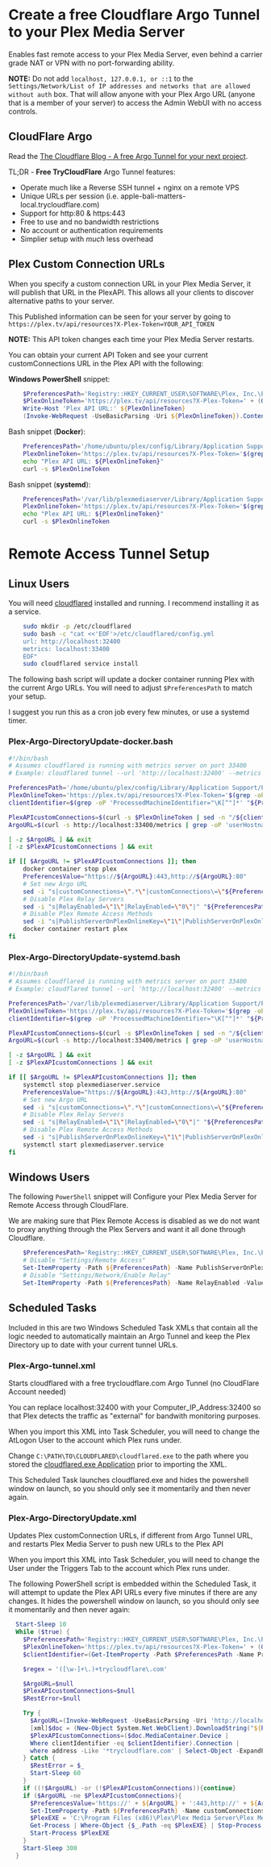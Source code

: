 # Create a **free** Cloudflare Argo Tunnel to your Plex Media Server

Enables fast remote access to your Plex Media Server, even behind a carrier grade NAT or VPN with no port-forwarding ability.

**NOTE:** Do not add `localhost, 127.0.0.1, or ::1` to the `Settings/Network/List of IP addresses and networks that are allowed without auth` box. That will allow anyone with your Plex Argo URL (anyone that is a member of your server) to access the Admin WebUI with no access controls.

## CloudFlare Argo

Read the [The Cloudflare Blog - A free Argo Tunnel for your next project](https://blog.cloudflare.com/a-free-argo-tunnel-for-your-next-project/).

TL;DR - **Free TryCloudFlare** Argo Tunnel features:
 - Operate much like a Reverse SSH tunnel + nginx on a remote VPS
 - Unique URLs per session (i.e. apple-bali-matters-local.trycloudflare.com)
 - Support for http:80 & https:443
 - Free to use and no bandwidth restrictions
 - No account or authentication requirements
 - Simplier setup with _much_ less overhead
 
## Plex Custom Connection URLs

When you specify a custom connection URL in your Plex Media Server, it will publish that URL in the PlexAPI. This allows all your clients to discover alternative paths to your server. 

This Published information can be seen for your server by going to `https://plex.tv/api/resources?X-Plex-Token=YOUR_API_TOKEN`

**NOTE:** This API token changes each time your Plex Media Server restarts.

You can obtain your current API Token and see your current customConnections URL in the Plex API with the following:

**Windows PowerShell** snippet:    
```powershell
    $PreferencesPath='Registry::HKEY_CURRENT_USER\SOFTWARE\Plex, Inc.\Plex Media Server'
    $PlexOnlineToken='https://plex.tv/api/resources?X-Plex-Token=' + (Get-ItemProperty -Path $PreferencesPath -Name PlexOnlineToken).PlexOnlineToken
    Write-Host 'Plex API URL:' ${PlexOnlineToken}
    (Invoke-WebRequest -UseBasicParsing -Uri ${PlexOnlineToken}).Content
```

Bash snippet (**Docker**):
```bash
    PreferencesPath='/home/ubuntu/plex/config/Library/Application Support/Plex Media Server/Preferences.xml'
    PlexOnlineToken='https://plex.tv/api/resources?X-Plex-Token='$(grep -oP 'PlexOnlineToken="\K[^"]*' "${PreferencesPath}")
    echo "Plex API URL: ${PlexOnlineToken}"
    curl -s $PlexOnlineToken
```

Bash snippet (**systemd**):
```bash
    PreferencesPath='/var/lib/plexmediaserver/Library/Application Support/Plex Media Server/Preferences.xml'
    PlexOnlineToken='https://plex.tv/api/resources?X-Plex-Token='$(grep -oP 'PlexOnlineToken="\K[^"]*' "${PreferencesPath}")
    echo "Plex API URL: ${PlexOnlineToken}"
    curl -s $PlexOnlineToken
 ```

# Remote Access Tunnel Setup

## Linux Users

You will need [cloudflared](https://developers.cloudflare.com/argo-tunnel/downloads/) installed and running. I recommend installing it as a service.

```bash
    sudo mkdir -p /etc/cloudflared
    sudo bash -c "cat <<'EOF'>/etc/cloudflared/config.yml
    url: http://localhost:32400
    metrics: localhost:33400
    EOF"
    sudo cloudflared service install
```

The following bash script will update a docker container running Plex with the current Argo URLs.
You will need to adjust `$PreferencesPath` to match your setup. 

I suggest you run this as a cron job every few minutes, or use a systemd timer.

### Plex-Argo-DirectoryUpdate-docker.bash

```bash
#!/bin/bash
# Assumes cloudflared is running with metrics server on port 33400
# Example: cloudflared tunnel --url 'http://localhost:32400' --metrics 'localhost:33400'

PreferencesPath='/home/ubuntu/plex/config/Library/Application Support/Plex Media Server/Preferences.xml'
PlexOnlineToken='https://plex.tv/api/resources?X-Plex-Token='$(grep -oP 'PlexOnlineToken="\K[^"]*' "${PreferencesPath}")
clientIdentifier=$(grep -oP 'ProcessedMachineIdentifier="\K[^"]*' "${PreferencesPath}")

PlexAPIcustomConnections=$(curl -s $PlexOnlineToken | sed -n "/${clientIdentifier}/{n;p;n;p;}" | grep -oP 'address="\K[^"]*\.trycloudflare\.com' | head -n1)
ArgoURL=$(curl -s http://localhost:33400/metrics | grep -oP 'userHostname="https://\K[^"]*\.trycloudflare\.com' | head -n1)

[ -z $ArgoURL ] && exit
[ -z $PlexAPIcustomConnections ] && exit

if [[ $ArgoURL != $PlexAPIcustomConnections ]]; then
    docker container stop plex
    PreferencesValue="https://${ArgoURL}:443,http://${ArgoURL}:80"
    # Set new Argo URL
    sed -i "s|customConnections=\".*\"|customConnections\=\"${PreferencesValue}\"|" "${PreferencesPath}"
    # Disable Plex Relay Servers
    sed -i "s|RelayEnabled=\"1\"|RelayEnabled=\"0\"|" "${PreferencesPath}"
    # Disable Plex Remote Access Methods
    sed -i "s|PublishServerOnPlexOnlineKey=\"1\"|PublishServerOnPlexOnlineKey=\"0\"|" "${PreferencesPath}"
    docker container restart plex
fi
```

### Plex-Argo-DirectoryUpdate-systemd.bash

```bash
#!/bin/bash
# Assumes cloudflared is running with metrics server on port 33400
# Example: cloudflared tunnel --url 'http://localhost:32400' --metrics 'localhost:33400'

PreferencesPath='/var/lib/plexmediaserver/Library/Application Support/Plex Media Server/Preferences.xml'
PlexOnlineToken='https://plex.tv/api/resources?X-Plex-Token='$(grep -oP 'PlexOnlineToken="\K[^"]*' "${PreferencesPath}")
clientIdentifier=$(grep -oP 'ProcessedMachineIdentifier="\K[^"]*' "${PreferencesPath}")

PlexAPIcustomConnections=$(curl -s $PlexOnlineToken | sed -n "/${clientIdentifier}/{n;p;n;p;}" | grep -oP 'address="\K[^"]*\.trycloudflare\.com' | head -n1)
ArgoURL=$(curl -s http://localhost:33400/metrics | grep -oP 'userHostname="https://\K[^"]*\.trycloudflare\.com' | head -n1)

[ -z $ArgoURL ] && exit
[ -z $PlexAPIcustomConnections ] && exit

if [[ $ArgoURL != $PlexAPIcustomConnections ]]; then
    systemctl stop plexmediaserver.service
    PreferencesValue="https://${ArgoURL}:443,http://${ArgoURL}:80"
    # Set new Argo URL
    sed -i "s|customConnections=\".*\"|customConnections\=\"${PreferencesValue}\"|" "${PreferencesPath}"
    # Disable Plex Relay Servers
    sed -i "s|RelayEnabled=\"1\"|RelayEnabled=\"0\"|" "${PreferencesPath}"
    # Disable Plex Remote Access Methods
    sed -i "s|PublishServerOnPlexOnlineKey=\"1\"|PublishServerOnPlexOnlineKey=\"0\"|" "${PreferencesPath}"
    systemctl start plexmediaserver.service
fi
```


## Windows Users

The following `PowerShell` snippet will Configure your Plex Media Server for Remote Access through CloudFlare.

We are making sure that Plex Remote Access is disabled as we do not want to proxy anything through the Plex Servers and want it all done through Cloudflare.

```powershell
    $PreferencesPath='Registry::HKEY_CURRENT_USER\SOFTWARE\Plex, Inc.\Plex Media Server'
    # Disable "Settings/Remote Access"
    Set-ItemProperty -Path ${PreferencesPath} -Name PublishServerOnPlexOnlineKey -Value 0
    # Disable "Settings/Network/Enable Relay"
    Set-ItemProperty -Path ${PreferencesPath} -Name RelayEnabled -Value 0 
```

## Scheduled Tasks
Included in this are two Windows Scheduled Task XMLs that contain all the logic needed to automatically maintain an Argo Tunnel and keep the Plex Directory up to date with your current tunnel URLs.

### Plex-Argo-tunnel.xml
Starts cloudflared with a free trycloudflare.com Argo Tunnel (no CloudFlare Account needed)

You can replace localhost:32400 with your Computer_IP_Address:32400 so that Plex detects the traffic as "external" for bandwith monitoring purposes.

When you import this XML into Task Scheduler, you will need to change the AtLogon User to the account which Plex runs under.

Change `C:\PATH\TO\CLOUDFLARED\cloudflared.exe` to the path where you stored the [cloudflared.exe Application](https://developers.cloudflare.com/argo-tunnel/downloads/) prior to importing the XML.

This Scheduled Task launches cloudflared.exe and hides the powershell window on launch, so you should only see it momentarily and then never again.

### Plex-Argo-DirectoryUpdate.xml

Updates Plex customConnection URLs, if different from Argo Tunnel URL, and restarts Plex Media Server to push new URLs to the Plex API

When you import this XML into Task Scheduler, you will need to change the User under the Triggers Tab to the account which Plex runs under.

The following PowerShell script is embedded within the Scheduled Task, it will attempt to update the Plex API URLs every five minutes if there are any changes. It hides the powershell window on launch, so you should only see it momentarily and then never again:

```powershell
  Start-Sleep 10
  While ($true) {
    $PreferencesPath='Registry::HKEY_CURRENT_USER\SOFTWARE\Plex, Inc.\Plex Media Server'
    $PlexOnlineToken='https://plex.tv/api/resources?X-Plex-Token=' + (Get-ItemProperty -Path $PreferencesPath -Name PlexOnlineToken).PlexOnlineToken
    $clientIdentifier=(Get-ItemProperty -Path $PreferencesPath -Name ProcessedMachineIdentifier).ProcessedMachineIdentifier

    $regex = '([\w-]+\.)+trycloudflare\.com'

    $ArgoURL=$null
    $PlexAPIcustomConnections=$null
    $RestError=$null

    Try {
      $ArgoURL=(Invoke-WebRequest -UseBasicParsing -Uri 'http://localhost:33400/metrics').Content | Select-String -Pattern $regex -AllMatches | % { $_.Matches } | % { $_.Value } | Select-Object -First 1
      [xml]$doc = (New-Object System.Net.WebClient).DownloadString("${PlexOnlineToken}")
      $PlexAPIcustomConnections=($doc.MediaContainer.Device | 
      Where clientIdentifier -eq $clientIdentifier).Connection | 
      where address -Like '*trycloudflare.com' | Select-Object -ExpandProperty address -First 1
    } Catch {
      $RestError = $_
      Start-Sleep 60
    }
    if ((!$ArgoURL) -or (!$PlexAPIcustomConnections)){continue}
    if ($ArgoURL -ne $PlexAPIcustomConnections){
      $PreferencesValue='https://' + ${ArgoURL} + ':443,http://' + ${ArgoURL} + ':80'
      Set-ItemProperty -Path ${PreferencesPath} -Name customConnections -Value ${PreferencesValue}
      $PlexEXE = 'C:\Program Files (x86)\Plex\Plex Media Server\Plex Media Server.exe'
      Get-Process | Where-Object {$_.Path -eq $PlexEXE} | Stop-Process
      Start-Process $PlexEXE
    }
    Start-Sleep 300
  }
```
